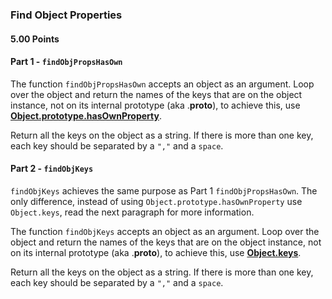 ### Find Object Properties

#### 5.00 Points


#### Part 1 - `findObjPropsHasOwn`

The function `findObjPropsHasOwn` accepts an object as an argument.
Loop over the object and return the names of the keys that are on the object instance,
not on its internal prototype (aka .__proto__), to achieve this, use **[Object.prototype.hasOwnProperty](https://developer.mozilla.org/en-US/docs/Web/JavaScript/Reference/Global_Objects/Object/hasOwnProperty)**.  

Return all the keys on the object as
a string. If there is more than one key, each key should be separated by a `","` and a `space`.

#### Part 2 - `findObjKeys`

`findObjKeys` achieves the same purpose as Part 1 `findObjPropsHasOwn`.  The only difference, instead of using `Object.prototype.hasOwnProperty` use `Object.keys`, read the next paragraph for more information.

The function `findObjKeys` accepts an object as an argument.
Loop over the object and return the names of the keys that are on the object instance,
not on its internal prototype (aka .__proto__), to achieve this, use **[Object.keys](https://developer.mozilla.org/en-US/docs/Web/JavaScript/Reference/Global_Objects/Object/keys)**.  

Return all the keys on the object as
a string. If there is more than one key, each key should be separated by a `","` and a `space`.



